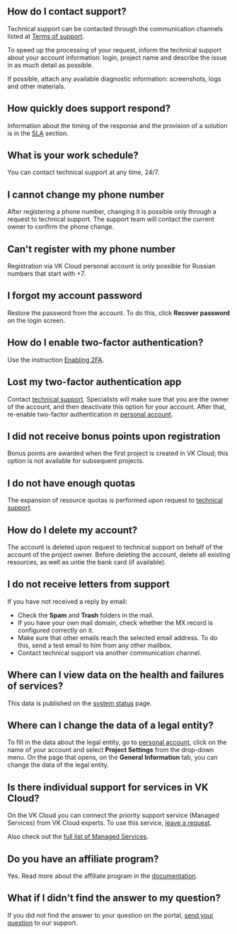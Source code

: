 ## How do I contact support?

Technical support can be contacted through the communication channels listed at [Terms of support](../support/support-info/).

<info>

To speed up the processing of your request, inform the technical support about your account information: login, project name and describe the issue in as much detail as possible.

</info>

If possible, attach any available diagnostic information: screenshots, logs and other materials.

## How quickly does support respond?

Information about the timing of the response and the provision of a solution is in the [SLA](../support/sla/) section.

## What is your work schedule?

You can contact technical support at any time, 24/7.

## I cannot change my phone number

After registering a phone number, changing it is possible only through a request to technical support. The support team will contact the current owner to confirm the phone change.

## Can't register with my phone number

Registration via VK Cloud personal account is only possible for Russian numbers that start with +7.

## I forgot my account password

Restore the password from the account. To do this, click **Recover password** on the login screen.

## How do I enable two-factor authentication?

Use the instruction [Enabling 2FA](../../../base/account/account/security/2faon).

## Lost my two-factor authentication app

Contact [technical support](/en/contacts). Specialists will make sure that you are the owner of the account, and then deactivate this option for your account. After that, re-enable two-factor authentication in [personal account](https://msk.cloud.vk.com/app/account/profile).

## I did not receive bonus points upon registration

Bonus points are awarded when the first project is created in VK Cloud; this option is not available for subsequent projects.

## I do not have enough quotas

The expansion of resource quotas is performed upon request to [technical support](/en/contacts).

## How do I delete my account?

The account is deleted upon request to technical support on behalf of the account of the project owner. Before deleting the account, delete all existing resources, as well as untie the bank card (if available).

## I do not receive letters from support

If you have not received a reply by email:

- Check the **Spam** and **Trash** folders in the mail.
- If you have your own mail domain, check whether the MX record is configured correctly on it.
- Make sure that other emails reach the selected email address. To do this, send a test email to him from any other mailbox.
- Contact technical support via another communication channel.

## Where can I view data on the health and failures of services?

This data is published on the [system status](https://status.mcs.mail.ru/) page.

## Where can I change the data of a legal entity?

To fill in the data about the legal entity, go to [personal account](https://msk.cloud.vk.com/app/account/profile), click on the name of your account and select **Project Settings** from the drop-down menu. On the page that opens, on the **General Information** tab, you can change the data of the legal entity.

## Is there individual support for services in VK Cloud?

On the VK Cloud you can connect the priority support service (Managed Services) from VK Cloud experts. To use this service, [leave a request](https://cloud.vk.com/professional-services/).

Also check out the [full list of Managed Services](/en/additionals/start/support/support-info#individual_support).

## Do you have an affiliate program?

Yes. Read more about the affiliate program in the [documentation](../../start/partners).

## What if I didn't find the answer to my question?

If you did not find the answer to your question on the portal, [send your question](/en/contacts) to our support.
